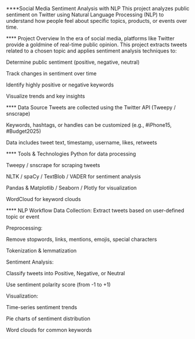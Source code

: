 ****Social Media Sentiment Analysis with NLP 
This project analyzes public sentiment on Twitter using Natural Language Processing (NLP) to understand how people feel about specific topics, products, or events over time.

**** Project Overview
In the era of social media, platforms like Twitter provide a goldmine of real-time public opinion. This project extracts tweets related to a chosen topic and applies sentiment analysis techniques to:

Determine public sentiment (positive, negative, neutral)

Track changes in sentiment over time

Identify highly positive or negative keywords

Visualize trends and key insights

**** Data Source
Tweets are collected using the Twitter API (Tweepy / snscrape)

Keywords, hashtags, or handles can be customized (e.g., #iPhone15, #Budget2025)

Data includes tweet text, timestamp, username, likes, retweets

**** Tools & Technologies
Python for data processing

Tweepy / snscrape for scraping tweets

NLTK / spaCy / TextBlob / VADER for sentiment analysis

Pandas & Matplotlib / Seaborn / Plotly for visualization

WordCloud for keyword clouds

**** NLP Workflow
Data Collection: Extract tweets based on user-defined topic or event

Preprocessing:

Remove stopwords, links, mentions, emojis, special characters

Tokenization & lemmatization

Sentiment Analysis:

Classify tweets into Positive, Negative, or Neutral

Use sentiment polarity score (from -1 to +1)

Visualization:

Time-series sentiment trends

Pie charts of sentiment distribution

Word clouds for common keywords









